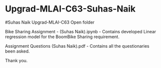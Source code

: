 # Upgrad-MLAI-C63-Suhas-Naik
#Suhas Naik Upgrad-MLAI-C63 Open folder

Bike Sharing Assignment - (Suhas Naik).ipynb - Contains developed Linear regression model for the BoomBike Sharing requirement. 

Assignment Questions (Suhas Naik).pdf - Contains all the questionaries been asked.

Thank you.
